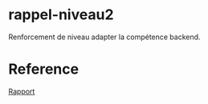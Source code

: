 # rappel-niveau2
Renforcement de niveau adapter la compétence backend.

# Reference 
[Rapport](https://labs-web.github.io/rappel-niveau2/)